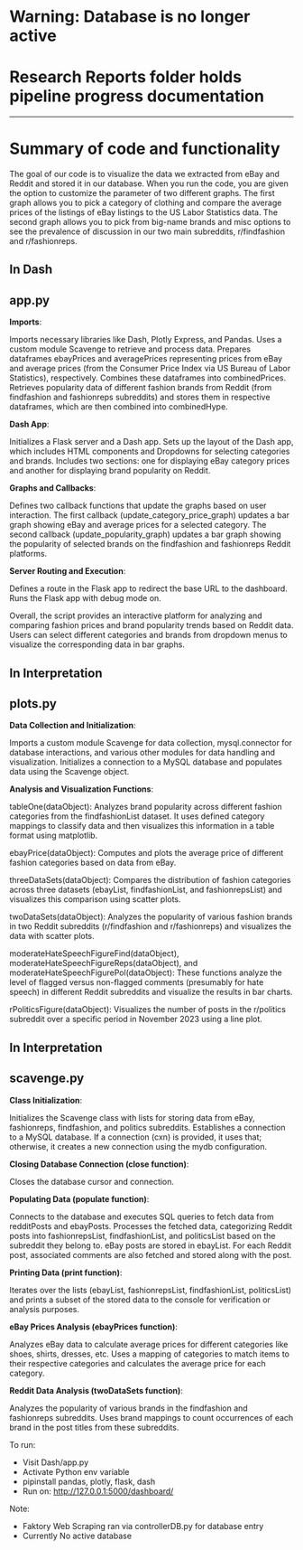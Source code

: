 # Warning: Database is no longer active 
# Research Reports folder holds pipeline progress documentation
---------------------------------------------------------------------------------------------
# Summary of code and functionality

The goal of our code is to visualize the data we extracted from eBay and Reddit and stored it in our database. When you run the code, you are given the option to customize the parameter of two different graphs. The first graph allows you to pick a category of clothing and compare the average prices of the listings of eBay listings to the US Labor Statistics data. The second graph allows you to pick from big-name brands and misc options to see the prevalence of discussion in our two main subreddits, r/findfashion and r/fashionreps.

## In Dash
## app.py

**Imports**:

Imports necessary libraries like Dash, Plotly Express, and Pandas.
Uses a custom module Scavenge to retrieve and process data.
Prepares dataframes ebayPrices and averagePrices representing prices from eBay and average prices (from the Consumer Price Index via US Bureau of Labor Statistics), respectively.
Combines these dataframes into combinedPrices.
Retrieves popularity data of different fashion brands from Reddit (from findfashion and fashionreps subreddits) and stores them in respective dataframes, which are then combined into combinedHype.

**Dash App**:

Initializes a Flask server and a Dash app.
Sets up the layout of the Dash app, which includes HTML components and Dropdowns for selecting categories and brands.
Includes two sections: one for displaying eBay category prices and another for displaying brand popularity on Reddit.

**Graphs and Callbacks**:

Defines two callback functions that update the graphs based on user interaction.
The first callback (update_category_price_graph) updates a bar graph showing eBay and average prices for a selected category.
The second callback (update_popularity_graph) updates a bar graph showing the popularity of selected brands on the findfashion and fashionreps Reddit platforms.

**Server Routing and Execution**:

Defines a route in the Flask app to redirect the base URL to the dashboard.
Runs the Flask app with debug mode on.

Overall, the script provides an interactive platform for analyzing and comparing fashion prices and brand popularity trends based on Reddit data. Users can select different categories and brands from dropdown menus to visualize the corresponding data in bar graphs.

## In Interpretation
## plots.py

**Data Collection and Initialization**:

Imports a custom module Scavenge for data collection, mysql.connector for database interactions, and various other modules for data handling and visualization.
Initializes a connection to a MySQL database and populates data using the Scavenge object.

**Analysis and Visualization Functions**:

tableOne(dataObject): Analyzes brand popularity across different fashion categories from the findfashionList dataset. It uses defined category mappings to classify data and then visualizes this information in a table format using matplotlib.

ebayPrice(dataObject): Computes and plots the average price of different fashion categories based on data from eBay.

threeDataSets(dataObject): Compares the distribution of fashion categories across three datasets (ebayList, findfashionList, and fashionrepsList) and visualizes this comparison using scatter plots.

twoDataSets(dataObject): Analyzes the popularity of various fashion brands in two Reddit subreddits (r/findfashion and r/fashionreps) and visualizes the data with scatter plots.

moderateHateSpeechFigureFind(dataObject), moderateHateSpeechFigureReps(dataObject), and moderateHateSpeechFigurePol(dataObject): These functions analyze the level of flagged versus non-flagged comments (presumably for hate speech) in different Reddit subreddits and visualize the results in bar charts.

rPoliticsFigure(dataObject): Visualizes the number of posts in the r/politics subreddit over a specific period in November 2023 using a line plot.

## In Interpretation
## scavenge.py

**Class Initialization**:

Initializes the Scavenge class with lists for storing data from eBay, fashionreps, findfashion, and politics subreddits.
Establishes a connection to a MySQL database. If a connection (cxn) is provided, it uses that; otherwise, it creates a new connection using the mydb configuration.

**Closing Database Connection (close function)**:

Closes the database cursor and connection.

**Populating Data (populate function)**:

Connects to the database and executes SQL queries to fetch data from redditPosts and ebayPosts.
Processes the fetched data, categorizing Reddit posts into fashionrepsList, findfashionList, and politicsList based on the subreddit they belong to. eBay posts are stored in ebayList.
For each Reddit post, associated comments are also fetched and stored along with the post.

**Printing Data (print function)**:

Iterates over the lists (ebayList, fashionrepsList, findfashionList, politicsList) and prints a subset of the stored data to the console for verification or analysis purposes.

**eBay Prices Analysis (ebayPrices function)**:

Analyzes eBay data to calculate average prices for different categories like shoes, shirts, dresses, etc.
Uses a mapping of categories to match items to their respective categories and calculates the average price for each category.

**Reddit Data Analysis (twoDataSets function)**:

Analyzes the popularity of various brands in the findfashion and fashionreps subreddits.
Uses brand mappings to count occurrences of each brand in the post titles from these subreddits.

To run:
- Visit Dash/app.py
- Activate Python env variable
- pipinstall pandas, plotly, flask, dash
- Run on: http://127.0.0.1:5000/dashboard/

Note:
- Faktory Web Scraping ran via controllerDB.py for database entry
- Currently No active database 
